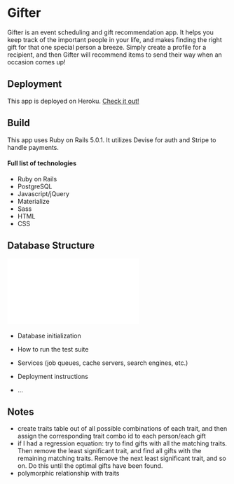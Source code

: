 # Gifter

Gifter is an event scheduling and gift recommendation app. It helps you keep track of the important people in your life, and makes finding the right gift for that one special person a breeze. Simply create a profile for a recipient, and then Gifter will recommend items to send their way when an occasion comes up!

## Deployment
This app is deployed on Heroku. [Check it out!](https://stark-anchorage-54987.herokuapp.com/)

## Build
This app uses Ruby on Rails 5.0.1. It utilizes Devise for auth and Stripe to handle payments.

#### Full list of technologies
* Ruby on Rails
* PostgreSQL
* Javascript/jQuery
* Materialize
* Sass
* HTML
* CSS

## Database Structure
![alt text](erd.pdf "ERD")

* Database initialization

* How to run the test suite

* Services (job queues, cache servers, search engines, etc.)

* Deployment instructions

* ...

## Notes
- create traits table out of all possible combinations of each trait, and then assign the corresponding trait combo id to each person/each gift
- if I had a regression equation: try to find gifts with all the matching traits. Then remove the least significant trait, and find all gifts with the remaining matching traits. Remove the next least significant trait, and so on. Do this until the optimal gifts have been found.
- polymorphic relationship with traits
